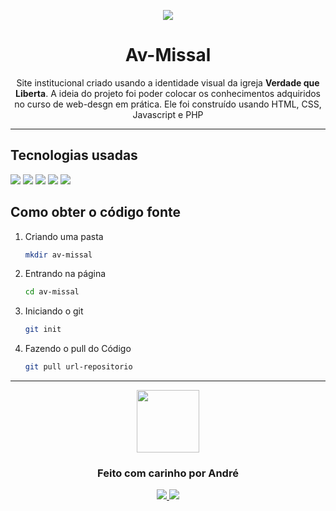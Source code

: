 <p align="center"> 
   <img src="https://instagram.figu5-1.fna.fbcdn.net/v/t51.2885-19/s150x150/73150397_2154899124805702_1143453382346801152_n.jpg?tp=1&_nc_ht=instagram.figu5-1.fna.fbcdn.net&_nc_ohc=a6nMTXWqSiMAX9XurYf&edm=ABfd0MgAAAAA&ccb=7-4&oh=1b4b555995759074000ce63e9a1c7df9&oe=609C2FD1&_nc_sid=7bff83" /> 
<h1 align="center"> Av-Missal </h1>

<p align="center"> 
  Site institucional criado usando a identidade visual da igreja <strong>Verdade que Liberta</strong>. A ideia do projeto foi poder colocar os conhecimentos adquiridos no curso de web-desgn em prática. Ele foi construído usando HTML, CSS, Javascript e PHP
</p> 

<hr />

## Tecnologias usadas
<img src="https://img.shields.io/badge/HTML5-E34F26?style=for-the-badge&logo=html5&logoColor=white" />
<img src="https://img.shields.io/badge/CSS3-1572B6?style=for-the-badge&logo=css3&logoColor=white" />
<img src="https://img.shields.io/badge/JavaScript-F7DF1E?style=for-the-badge&logo=javascript&logoColor=black" />
<img src="https://img.shields.io/badge/PHP-777BB4?style=for-the-badge&logo=php&logoColor=white" />
<img src="https://img.shields.io/badge/Visual_Studio_Code-0078D4?style=for-the-badge&logo=visual%20studio%20code&logoColor=white" />

## Como obter o código fonte

1. Criando uma pasta

   ```sh
   mkdir av-missal
   ```

2. Entrando na página

   ```sh
   cd av-missal
   ```
   
3. Iniciando o git

   ```sh
   git init
   ```

4. Fazendo o pull do Código

   ```sh
   git pull url-repositorio
   ```

<hr/>

<p align="center">
<img src="https://media.tenor.com/images/04874f6ec9cdae3f47b6abfff09cb60c/tenor.gif" width="100"/>
 </p>
<h3 align="center">Feito com carinho por André</h3>
<p align="center">
<a href="https://www.instagram.com/andre_gust_viana/">
<img src="https://img.shields.io/badge/Instagram-E4405F?style=for-the-badge&logo=instagram&logoColor=white" />
</a>
<a href="https://www.facebook.com/andre.dapper.121">
<img src="https://img.shields.io/badge/Facebook-1877F2?style=for-the-badge&logo=facebook&logoColor=white" />
</a>
 </p>
